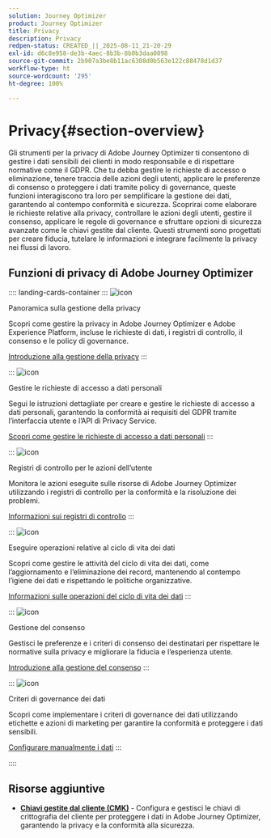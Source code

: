```yaml
---
solution: Journey Optimizer
product: Journey Optimizer
title: Privacy
description: Privacy
redpen-status: CREATED_||_2025-08-11_21-20-29
exl-id: d6c8e958-de3b-4aec-8b3b-8b0b3daa0098
source-git-commit: 2b907a3be8b11ac6308d0b563e122c88478d1d37
workflow-type: ht
source-wordcount: '295'
ht-degree: 100%

---
```


# Privacy{#section-overview}

Gli strumenti per la privacy di Adobe Journey Optimizer ti consentono di gestire i dati sensibili dei clienti in modo responsabile e di rispettare normative come il GDPR. Che tu debba gestire le richieste di accesso o eliminazione, tenere traccia delle azioni degli utenti, applicare le preferenze di consenso o proteggere i dati tramite policy di governance, queste funzioni interagiscono tra loro per semplificare la gestione dei dati, garantendo al contempo conformità e sicurezza. Scoprirai come elaborare le richieste relative alla privacy, controllare le azioni degli utenti, gestire il consenso, applicare le regole di governance e sfruttare opzioni di sicurezza avanzate come le chiavi gestite dal cliente. Questi strumenti sono progettati per creare fiducia, tutelare le informazioni e integrare facilmente la privacy nei flussi di lavoro.

## Funzioni di privacy di Adobe Journey Optimizer

:::: landing-cards-container
:::
![icon](https://cdn.experienceleague.adobe.com/icons/book.svg)

Panoramica sulla gestione della privacy

Scopri come gestire la privacy in Adobe Journey Optimizer e Adobe Experience Platform, incluse le richieste di dati, i registri di controllo, il consenso e le policy di governance.

[Introduzione alla gestione della privacy](../using/privacy/get-started-privacy.md)
:::

:::
![icon](https://cdn.experienceleague.adobe.com/icons/circle-play.svg)

Gestire le richieste di accesso a dati personali

Segui le istruzioni dettagliate per creare e gestire le richieste di accesso a dati personali, garantendo la conformità ai requisiti del GDPR tramite l’interfaccia utente e l’API di Privacy Service.

[Scopri come gestire le richieste di accesso a dati personali](../using/privacy/requests.md)
:::

:::
![icon](https://cdn.experienceleague.adobe.com/icons/list-check.svg)

Registri di controllo per le azioni dell’utente

Monitora le azioni eseguite sulle risorse di Adobe Journey Optimizer utilizzando i registri di controllo per la conformità e la risoluzione dei problemi.

[Informazioni sui registri di controllo](../using/privacy/audit-logs.md)
:::

:::
![icon](https://cdn.experienceleague.adobe.com/icons/screwdriver-wrench.svg)

Eseguire operazioni relative al ciclo di vita dei dati

Scopri come gestire le attività del ciclo di vita dei dati, come l’aggiornamento e l’eliminazione dei record, mantenendo al contempo l’igiene dei dati e rispettando le politiche organizzative.

[Informazioni sulle operazioni del ciclo di vita dei dati](../using/privacy/data-hygiene.md)
:::

:::
![icon](https://cdn.experienceleague.adobe.com/icons/bullseye.svg)

Gestione del consenso

Gestisci le preferenze e i criteri di consenso dei destinatari per rispettare le normative sulla privacy e migliorare la fiducia e l’esperienza utente.

[Introduzione alla gestione del consenso](consent-landing-page.md)
:::

:::
![icon](https://cdn.experienceleague.adobe.com/icons/shield-halved.svg)

Criteri di governance dei dati

Scopri come implementare i criteri di governance dei dati utilizzando etichette e azioni di marketing per garantire la conformità e proteggere i dati sensibili.

[Configurare manualmente i dati](../using/action/action-privacy.md)
:::

::::


## Risorse aggiuntive

- **[Chiavi gestite dal cliente (CMK)](../using/privacy/cmk.md)** - Configura e gestisci le chiavi di crittografia del cliente per proteggere i dati in Adobe Journey Optimizer, garantendo la privacy e la conformità alla sicurezza.
